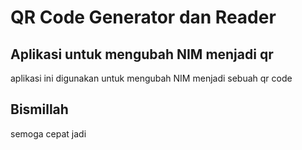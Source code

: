 # QR Code Generator dan Reader

## Aplikasi untuk mengubah NIM menjadi qr

aplikasi ini digunakan untuk mengubah NIM menjadi sebuah qr code

## Bismillah

semoga cepat jadi
